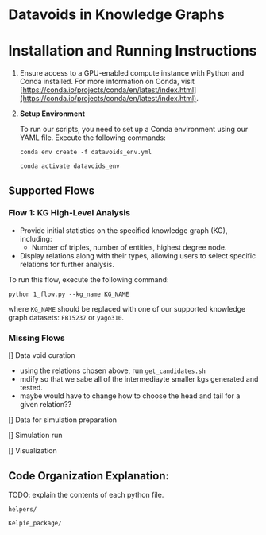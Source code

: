 # Datavoids in Knowledge Graphs



# Installation and Running Instructions

1. Ensure access to a GPU-enabled compute instance with Python and Conda installed. For more information on Conda, visit [https://conda.io/projects/conda/en/latest/index.html](https://conda.io/projects/conda/en/latest/index.html).

2. **Setup Environment**

    To run our scripts, you need to set up a Conda environment using our YAML file. Execute the following commands:

    ```
    conda env create -f datavoids_env.yml
    ```

    ```
    conda activate datavoids_env
    ```
## Supported Flows

### Flow 1: KG High-Level Analysis
- Provide initial statistics on the specified knowledge graph (KG), including:
    - Number of triples, number of entities, highest degree node.
- Display relations along with their types, allowing users to select specific relations for further analysis.

To run this flow, execute the following command:

```
python 1_flow.py --kg_name KG_NAME
```

where `KG_NAME` should be replaced with one of our supported knowledge graph datasets: `FB15237` or `yago310`.


### Missing Flows

[] Data void curation
- using the relations chosen above, run ```get_candidates.sh```
- mdify so that we sabe all of the intermediayte smaller kgs generated and tested. 
- maybe would have to change how to choose the head and tail for a given relation?? 

[] Data for simulation preparation

[] Simulation run

[] Visualization

## Code Organization Explanation:
TODO: explain the contents of each python file. 

```helpers/```

```Kelpie_package/```
